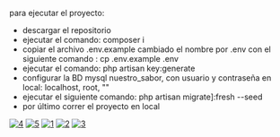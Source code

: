para ejecutar el proyecto: 

- descargar el repositorio
- ejecutar el comando: composer i
- copiar el archivo .env.example cambiado el nombre por .env con el siguiente comando : cp .env.example .env
- ejecutar el comando: php artisan key:generate
- configurar la BD mysql nuestro_sabor, con usuario y contraseña en local: localhost, root, ""
- ejecutar el siguiente comando: php artisan migrate]:fresh --seed
- por último correr el proyecto en local



<a href="https://ibb.co/zsDVB0W"><img src="https://i.ibb.co/D4TfvSP/4.png" alt="4" border="0"></a>
<a href="https://ibb.co/8bxpbh1"><img src="https://i.ibb.co/sC1GCB8/5.png" alt="5" border="0"></a>
<a href="https://ibb.co/5vvDbS5"><img src="https://i.ibb.co/tccfVvb/1.png" alt="1" border="0"></a>
<a href="https://ibb.co/M90C43p"><img src="https://i.ibb.co/pnFL89Z/2.png" alt="2" border="0"></a>
<a href="https://ibb.co/tZZP7Dt"><img src="https://i.ibb.co/5YYxNLy/3.png" alt="3" border="0"></a>
